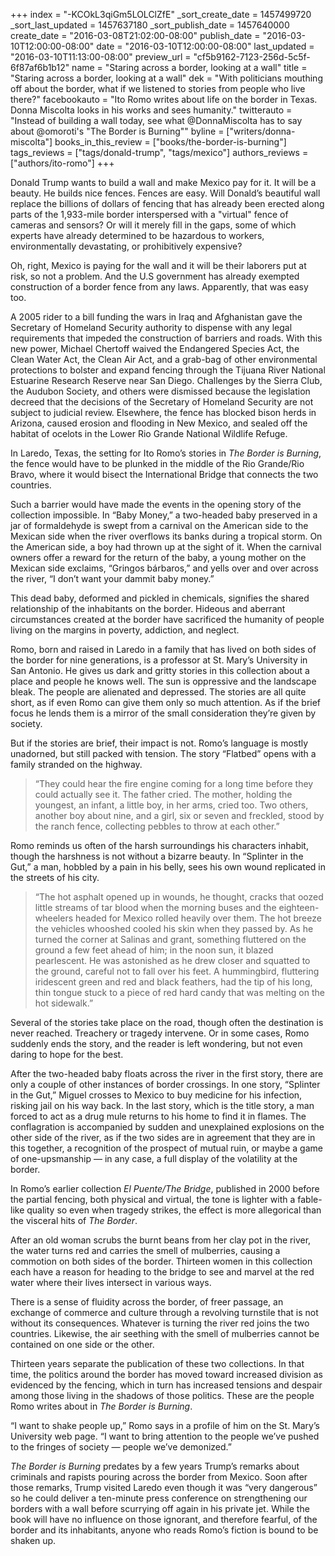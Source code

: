 +++
index = "-KCOkL3qiGm5LOLClZfE"
_sort_create_date = 1457499720
_sort_last_updated = 1457637180
_sort_publish_date = 1457640000
create_date = "2016-03-08T21:02:00-08:00"
publish_date = "2016-03-10T12:00:00-08:00"
date = "2016-03-10T12:00:00-08:00"
last_updated = "2016-03-10T11:13:00-08:00"
preview_url = "cf5b9162-7123-256d-5c5f-6f87af6b1b12"
name = "Staring across a border, looking at a wall"
title = "Staring across a border, looking at a wall"
dek = "With politicians mouthing off about the border, what if we listened to stories from people who live there?"
facebookauto = "Ito Romo writes about life on the border in Texas. Donna Miscolta looks in his works and sees humanity."
twitterauto = "Instead of building a wall today, see what @DonnaMiscolta has to say about @omoroti's \"The Border is Burning\""
byline = ["writers/donna-miscolta"]
books_in_this_review = ["books/the-border-is-burning"]
tags_reviews = ["tags/donald-trump", "tags/mexico"]
authors_reviews = ["authors/ito-romo"]
+++

Donald Trump wants to build a wall and make Mexico pay for it. It will be a beauty. He builds nice fences. Fences are easy. Will Donald’s beautiful wall replace the billions of dollars of fencing that has already been erected along parts of the 1,933-mile border interspersed with a "virtual" fence of cameras and sensors?  Or will it merely fill in the gaps, some of which experts have already determined to be hazardous to workers, environmentally devastating, or prohibitively expensive? 

Oh, right, Mexico is paying for the wall and it will be their laborers put at risk, so not a problem. And the U.S government has already exempted construction of a border fence from any laws. Apparently, that was easy too.

A 2005 rider to a bill funding the wars in Iraq and Afghanistan gave the Secretary of Homeland Security authority to dispense with any legal requirements that impeded the construction of barriers and roads. With this new power, Michael Chertoff waived the Endangered Species Act, the Clean Water Act, the Clean Air Act, and a grab-bag of other environmental protections to bolster and expand fencing through the Tijuana River National Estuarine Research Reserve near San Diego. Challenges by the Sierra Club, the Audubon Society, and others were dismissed because the legislation decreed that the decisions of the Secretary of Homeland Security are not subject to judicial review. Elsewhere, the fence has blocked bison herds in Arizona, caused erosion and flooding in New Mexico, and sealed off the habitat of ocelots in the Lower Rio Grande National Wildlife Refuge.

In Laredo, Texas, the setting for Ito Romo’s stories in _The Border is Burning_, the fence would have to be plunked in the middle of the Rio Grande/Rio Bravo, where it would bisect the International Bridge that connects the two countries.

Such a barrier would have made the events in the opening story of the collection impossible. In “Baby Money,” a two-headed baby preserved in a jar of formaldehyde is swept from a carnival on the American side to the Mexican side when the river overflows its banks during a tropical storm. On the American side, a boy had thrown up at the sight of it. When the carnival owners offer a reward for the return of the baby, a young mother on the Mexican side exclaims, “Gringos b&aacute;rbaros,” and yells over and over across the river, “I don’t want your dammit baby money.”

This dead baby, deformed and pickled in chemicals, signifies the shared relationship of the inhabitants on the border. Hideous and aberrant circumstances created at the border have sacrificed the humanity of people living on the margins in poverty, addiction, and neglect.

Romo, born and raised in Laredo in a family that has lived on both sides of the border for nine generations, is a professor at St. Mary’s University in San Antonio. He gives us dark and gritty stories in this collection about a place and people he knows well. The sun is oppressive and the landscape bleak. The people are alienated and depressed. The stories are all quite short, as if even Romo can give them only so much attention. As if the brief focus he lends them is a mirror of the small consideration they’re given by society.

But if the stories are brief, their impact is not. Romo’s language is mostly unadorned, but still packed with tension. The story “Flatbed” opens with a family stranded on the highway.

<blockquote>
	“They could hear the fire engine coming for a long time before they could actually see it. The father cried. The mother, holding the youngest, an infant, a little boy, in her arms, cried too. Two others, another boy about nine, and a girl, six or seven and freckled, stood by the ranch fence, collecting pebbles to throw at each other.”
</blockquote>

Romo reminds us often of the harsh surroundings his characters inhabit, though the harshness is not without a bizarre beauty. In “Splinter in the Gut,” a man, hobbled by a pain in his belly, sees his own wound replicated in the streets of his city.

<blockquote>
	“The hot asphalt opened up in wounds, he thought, cracks that oozed little streams of tar blood when the morning buses and the eighteen-wheelers headed for Mexico rolled heavily over them. The hot breeze the vehicles whooshed cooled his skin when they passed by. As he turned the corner at Salinas and grant, something fluttered on the ground a few feet ahead of him; in the noon sun, it blazed pearlescent. He was astonished as he drew closer and squatted to the ground, careful not to fall over his feet. A hummingbird, fluttering iridescent green and red and black feathers, had the tip of his long, thin tongue stuck to a piece of red hard candy that was melting on the hot sidewalk.”
</blockquote>

Several of the stories take place on the road, though often the destination is never reached. Treachery or tragedy intervene. Or in some cases, Romo suddenly ends the story, and the reader is left wondering, but not even daring to hope for the best.

After the two-headed baby floats across the river in the first story, there are only a couple of other instances of border crossings. In one story, “Splinter in the Gut,” Miguel crosses to Mexico to buy medicine for his infection, risking jail on his way back. In the last story, which is the title story, a man forced to act as a drug mule returns to his home to find it in flames. The conflagration is accompanied by sudden and unexplained explosions on the other side of the river, as if the two sides are in agreement that they are in this together, a recognition of the prospect of mutual ruin, or maybe a game of one-upsmanship &mdash; in any case, a full display of the volatility at the border.

In Romo’s earlier collection _El Puente/The Bridge_, published in 2000 before the partial fencing, both physical and virtual, the tone is lighter with a fable-like quality so even when tragedy strikes, the effect is more allegorical than the visceral hits of _The Border_. 

After an old woman scrubs the burnt beans from her clay pot in the river, the water turns red and carries the smell of mulberries, causing a commotion on both sides of the border. Thirteen women in this collection each have a reason for heading to the bridge to see and marvel at the red water where their lives intersect in various ways. 

There is a sense of fluidity across the border, of freer passage, an exchange of commerce and culture through a revolving turnstile that is not without its consequences. Whatever is turning the river red joins the two countries. Likewise, the air seething with the smell of mulberries cannot be contained on one side or the other.

Thirteen years separate the publication of these two collections. In that time, the politics around the border has moved toward increased division as evidenced by the fencing, which in turn has increased tensions and despair among those living in the shadows of those politics. These are the people Romo writes about in _The Border is Burning_.

“I want to shake people up,” Romo says in a profile of him on the St. Mary’s University web page. “I want to bring attention to the people we’ve pushed to the fringes of society &mdash; people we’ve demonized.”

_The Border is Burning_ predates by a few years Trump’s remarks about criminals and rapists pouring across the border from Mexico. Soon after those remarks, Trump visited Laredo even though it was “very dangerous” so he could deliver a ten-minute press conference on strengthening our borders with a wall before scurrying off again in his private jet. While the book will have no influence on those ignorant, and therefore fearful, of the border and its inhabitants, anyone who reads Romo’s fiction is bound to be shaken up.